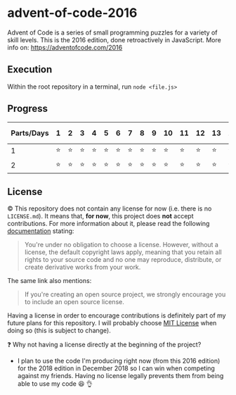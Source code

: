 # advent-of-code-2016
Advent of Code is a series of small programming puzzles for a variety of skill levels. This is the 2016 edition, done retroactively in JavaScript.
More info on: https://adventofcode.com/2016

## Execution

Within the root repository in a terminal, run `node <file.js>`

## Progress

|Parts/Days|1|2|3|4|5|6|7|8|9|10|11|12|13|14|15|16|17|18|19|20|21|22|23|24|25 :christmas_tree:|
|-|-|-|-|-|-|-|-|-|-|-|-|-|-|-|-|-|-|-|-|-|-|-|-|-|-|
|1|:star:|:star:|:star:|:star:|:star:|:star:|:star:|:star:|:star:|:star:|:star:|:star:|:star:|:star:|:star:|:star:|:star:|:star:|:star:|:star:|:star:|:star:|
|2|:star:|:star:|:star:|:star:|:star:|:star:|:star:|:star:|:star:|:star:|:star:|:star:|:star:|:star:|:star:|:star:|:star:|:star:|:star:|:star:|:star:|:star:|

## License

:copyright: This repository does not contain any license for now (i.e. there is no `LICENSE.md`). It means that, **for now**, this project does **not** accept contributions.
For more information about it, please read the following [documentation](https://help.github.com/articles/licensing-a-repository/#choosing-the-right-license) stating:
> You're under no obligation to choose a license. However, without a license, the default copyright laws apply, meaning that you retain all rights to your source code and no one may reproduce, distribute, or create derivative works from your work.

The same link also mentions:
> If you're creating an open source project, we strongly encourage you to include an open source license.

Having a license in order to encourage contributions is definitely part of my future plans for this repository. I will probably choose [MIT License](https://choosealicense.com/licenses/mit/) when doing so (this is subject to change).

:question: Why not having a license directly at the beginning of the project?

- I plan to use the code I'm producing right now (from this 2016 edition) for the 2018 edition in December 2018 so I can win when competing against my friends. Having no license legally prevents them from being able to use my code :laughing: :ok_hand:
